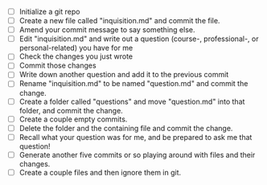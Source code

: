 - [ ] Initialize a git repo
- [ ] Create a new file called "inquisition.md" and commit the file.
- [ ] Amend your commit message to say something else.
- [ ] Edit "inquisition.md" and write out a question (course-, professional-, or personal-related) you have for me
- [ ] Check the changes you just wrote
- [ ] Commit those changes
- [ ] Write down another question and add it to the previous commit
- [ ] Rename "inquisition.md" to be named "question.md" and commit the change.
- [ ] Create a folder called "questions" and move "question.md" into that folder, and commit the change.
- [ ] Create a couple empty commits.
- [ ] Delete the folder and the containing file and commit the change.
- [ ] Recall what your question was for me, and be prepared to ask me that question!
- [ ] Generate another five commits or so playing around with files and their changes.
- [ ] Create a couple files and then ignore them in git.